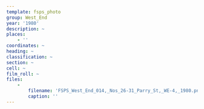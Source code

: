 ```yaml
---
template: fsps_photo
group: West_End
year: '1980'
description: ~
places:
    - ''
coordinates: ~
heading: ~
classification: ~
section: ~
cell: ~
film_roll: ~
files:
    -
        filename: 'FSPS_West_End_014,_Nos_26-31_Parry_St,_WE-4,_1980.png'
        caption: ''
---
```

